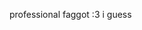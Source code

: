 professional faggot :3 i guess
<!---
the-picklejar/the-picklejar is a ✨ special ✨ repository because its `README.md` (this file) appears on your GitHub profile.
You can click the Preview link to take a look at your changes.
--->
